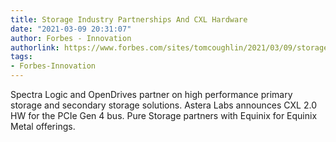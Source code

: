 ```yaml
---
title: Storage Industry Partnerships And CXL Hardware
date: "2021-03-09 20:31:07"
author: Forbes - Innovation
authorlink: https://www.forbes.com/sites/tomcoughlin/2021/03/09/storage-industry-partnerships-and-cxl-hardware/
tags:
- Forbes-Innovation
---
```

Spectra Logic and OpenDrives partner on high performance primary storage and secondary storage solutions.   Astera Labs announces CXL 2.0 HW for the PCIe Gen 4 bus.  Pure Storage partners with Equinix for Equinix Metal offerings.